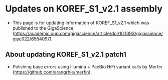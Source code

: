 # Updates on KOREF_S1_v2.1 assembly
* This page is for updating information of KOREF_S1_v2.1 which was published to the GigaScience (https://academic.oup.com/gigascience/article/doi/10.1093/gigascience/giac022/6554097).

## About updating KOREF_S1_v2.1 patch1 
* Polishing base errors using Illumina + PacBio HiFi variant calls by Merfin (https://github.com/arangrhie/merfin).

